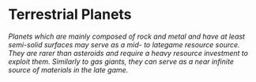 # Terrestrial Planets
*Planets which are mainly composed of rock and metal and have at least semi-solid surfaces may serve as a mid- to lategame resource source. They are rarer than asteroids and require a heavy resource investment to exploit them. Similarly to gas giants, they can serve as a near infinite source of materials in the late game.*
